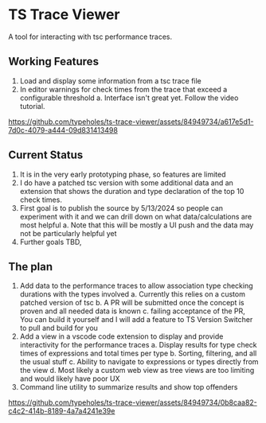 # TS Trace Viewer

A tool for interacting with tsc performance traces.

## Working Features

1. Load and display some information from a tsc trace file
2. In editor warnings for check times from the trace that exceed a configurable threshold
  a. Interface isn't great yet.  Follow the video tutorial.



https://github.com/typeholes/ts-trace-viewer/assets/84949734/a617e5d1-7d0c-4079-a444-09d831413498



## Current Status

1. It is in the very early prototyping phase, so features are limited
2. I do have a patched tsc version with some additional data and an extension that shows the duration and type declaration of the top 10 check times.
3. First goal is to publish the source by 5/13/2024 so people can experiment with it and we can drill down on what data/calculations are most helpful
   a. Note that this will be mostly a UI push and the data may not be particularly helpful yet
4. Further goals TBD,

## The plan

1. Add data to the performance traces to allow association type checking durations with the types involved
   a. Currently this relies on a custom patched version of tsc
   b. A PR will be submitted once the concept is proven and all needed data is known
   c. failing acceptance of the PR, You can build it yourself and I will add a feature to TS Version Switcher to pull and build for you
2. Add a view in a vscode code extension to display and provide interactivity for the performance traces
   a. Display results for type check times of expressions and total times per type
   b. Sorting, filtering, and all the usual stuff
   c. Ability to navigate to expressions or types directly from the view
   d. Most likely a custom web view as tree views are too limiting and would likely have poor UX
3. Command line utility to summarize results and show top offenders



https://github.com/typeholes/ts-trace-viewer/assets/84949734/0b8caa82-c4c2-414b-8189-4a7a4241e39e

